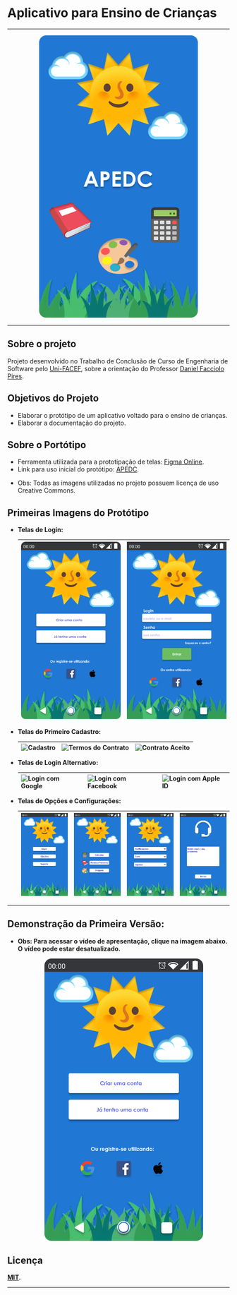 
# Aplicativo para Ensino de Crianças
---

<div style="text-align:center"><img src="Prototipo\Assets\Images\Logo.png"></div>

---
## Sobre o projeto

Projeto desenvolvido no Trabalho de Conclusão de Curso de Engenharia de Software pelo [Uni-FACEF](https://www.unifacef.com.br/), sobre a orientação do Professor [Daniel Facciolo Pires](https://github.com/dfpires).

## Objetivos do Projeto

* Elaborar o protótipo de um aplicativo voltado para o ensino de crianças.
* Elaborar a documentação do projeto.

## Sobre o Portótipo

* Ferramenta utilizada para a prototipação de telas: [Figma Online](https://www.figma.com/).
* Link para uso inicial do protótipo: [APEDC](https://www.figma.com/file/TZR3CZQWU1AnDespexqltq/APEDC?node-id=0%3A1).
- Obs: Todas as imagens utilizadas no projeto possuem licença de uso Creative Commons.

## Primeiras Imagens do Protótipo

* **Telas de Login:**

    |![Primeiro Acesso](https://github.com/tarcisioribeiro/APEDC/blob/main/Prototipo/Assets/Images/PrimeiroAcesso.png?raw=true) |![Login](https://github.com/tarcisioribeiro/APEDC/blob/main/Prototipo/Assets/Images/Login/Login.png?raw=true) |
    |---|---|

* **Telas do Primeiro Cadastro:**
  
    |![Cadastro](https://user-images.githubusercontent.com/81392077/126776569-97188e0b-da85-4681-9b18-183d3e1651f6.png) |![Termos do Contrato](https://user-images.githubusercontent.com/81392077/126778391-9e582edb-63fc-4f0e-b659-bc49f995ca26.png) |![Contrato Aceito](https://user-images.githubusercontent.com/81392077/126776656-7ec7a29f-ce9a-4d3f-9006-4a5faa6b2aa4.png) |
    |---|---|---|

* **Telas de Login Alternativo:**

    | ![Login com Google](https://user-images.githubusercontent.com/81392077/126793142-de732c51-eb48-46c2-aef4-927a637f2b27.png) |![Login com Facebook](https://user-images.githubusercontent.com/81392077/126793228-ae9cb772-f9e1-4a66-b866-b94613186750.png) |![Login com Apple ID](https://user-images.githubusercontent.com/81392077/126793360-0a2d2166-18b3-4492-b88d-f348252b6b3d.png) |
    |---|---|---|

* **Telas de Opções e Configurações:**

    | ![Tela Inicial](https://github.com/tarcisioribeiro/APEDC/blob/main/Prototipo/Assets/Images/Home_and_Options/Home.png?raw=true) | ![Seleção de Fase](https://github.com/tarcisioribeiro/APEDC/blob/main/Prototipo/Assets/Images/Home_and_Options/SelecaoFase.png?raw=true) | ![Opções](https://github.com/tarcisioribeiro/APEDC/blob/main/Prototipo/Assets/Images/Home_and_Options/Opcoes.png?raw=true) | ![Suporte](https://github.com/tarcisioribeiro/APEDC/blob/main/Prototipo/Assets/Images/Home_and_Options/Suporte.png?raw=true) |
    |---|---|---|---|

---

## **Demonstração da Primeira Versão:**

* **Obs: Para acessar o vídeo de apresentação, clique na imagem abaixo. O vídeo pode estar desatualizado.**

    <div style="text-align: center;"><a href="https://www.youtube.com/watch?v=Dvo1t4duaXM"><img src="https://github.com/tarcisioribeiro/APEDC/blob/main/Prototipo/Assets/Images/PrimeiroAcesso.png?raw=true" alt="APEDC (Primeira Versão)"></a></div>

## Licença

**[MIT](https://choosealicense.com/licenses/mit/).**

---